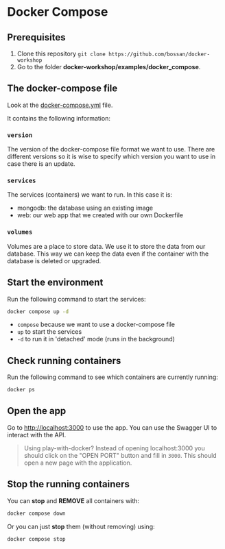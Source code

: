 # Docker Compose

## Prerequisites

1. Clone this repository `git clone https://github.com/bossan/docker-workshop`
2. Go to the folder **docker-workshop/examples/docker_compose**.

## The docker-compose file

Look at the [docker-compose.yml](/examples/docker_compose/docker-compose.yml) file.

It contains the following information:

### `version`

The version of the docker-compose file format we want to use. There are different versions so it is wise to specify which version you want to use in case there is an update.

### `services`

The services (containers) we want to run. In this case it is:

- mongodb: the database using an existing image
- web: our web app that we created with our own Dockerfile

### `volumes`

Volumes are a place to store data. We use it to store the data from our database. This way we can keep the data even if the container with the database is deleted or upgraded.

## Start the environment

Run the following command to start the services:

```bash
docker compose up -d
```

- `compose` because we want to use a docker-compose file
- `up` to start the services
- `-d` to run it in 'detached' mode (runs in the background)

## Check running containers

Run the following command to see which containers are currently running:

```bash
docker ps
```

## Open the app

Go to [http://localhost:3000](http://localhost:3000) to use the app. You can use the Swagger UI to interact with the API.

> Using play-with-docker? Instead of opening localhost:3000 you should click on the "OPEN PORT" button and fill in `3000`. This should open a new page with the application.

## Stop the running containers

You can **stop** and **REMOVE** all containers with:

```bash
docker compose down
```

Or you can just **stop** them (without removing) using:

```bash
docker compose stop
```
